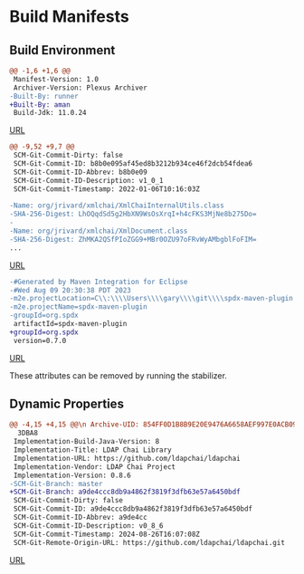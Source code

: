 # Build Manifests

## Build Environment

```diff
@@ -1,6 +1,6 @@
 Manifest-Version: 1.0
 Archiver-Version: Plexus Archiver
-Built-By: runner
+Built-By: aman
 Build-Jdk: 11.0.24
```
[URL](http://130.237.222.185/chains-reproducible-central/com.github.sitture/env-config/1.9.0/env-config-1.9.0.jar.diffoscope.json)


```diff
@@ -9,52 +9,7 @@
 SCM-Git-Commit-Dirty: false
 SCM-Git-Commit-ID: b8b0e095af45ed8b3212b934ce46f2dcb54fdea6
 SCM-Git-Commit-ID-Abbrev: b8b0e09
 SCM-Git-Commit-ID-Description: v1_0_1
 SCM-Git-Commit-Timestamp: 2022-01-06T10:16:03Z
 
-Name: org/jrivard/xmlchai/XmlChaiInternalUtils.class
-SHA-256-Digest: LhOQqdSd5g2HbXN9WsOsXrqI+h4cFKS3MjNe8b275Do=
-
-Name: org/jrivard/xmlchai/XmlDocument.class
-SHA-256-Digest: ZhMKA2QSfPIoZGG9+MBr0OZU97oFRvWyAMbgblFoFIM=
...
```
[URL](http://130.237.222.185/chains-reproducible-central/org.jrivard.xmlchai/xmlchai/0.1.0/xmlchai-0.1.0.jar.diffoscope.json)


```diff
-#Generated by Maven Integration for Eclipse
-#Wed Aug 09 20:30:38 PDT 2023
-m2e.projectLocation=C\\:\\\\Users\\\\gary\\\\git\\\\spdx-maven-plugin
-m2e.projectName=spdx-maven-plugin
-groupId=org.spdx
 artifactId=spdx-maven-plugin
+groupId=org.spdx
 version=0.7.0
```
[URL](http://130.237.222.185/chains-reproducible-central/org.spdx/spdx-maven-plugin/0.7.0/spdx-maven-plugin-0.7.0.jar.diffoscope.json)

These attributes can be removed by running the stabilizer.

## Dynamic Properties

```diff
@@ -4,15 +4,15 @@\n Archive-UID: 854FF0D1B8B9E20E9476A6658AEF997E0ACB09ED6F9B593E086D2C8FBD8
  3DBA8
 Implementation-Build-Java-Version: 8
 Implementation-Title: LDAP Chai Library
 Implementation-URL: https://github.com/ldapchai/ldapchai
 Implementation-Vendor: LDAP Chai Project
 Implementation-Version: 0.8.6
-SCM-Git-Branch: master
+SCM-Git-Branch: a9de4ccc8db9a4862f3819f3dfb63e57a6450bdf
 SCM-Git-Commit-Dirty: false
 SCM-Git-Commit-ID: a9de4ccc8db9a4862f3819f3dfb63e57a6450bdf
 SCM-Git-Commit-ID-Abbrev: a9de4cc
 SCM-Git-Commit-ID-Description: v0_8_6
 SCM-Git-Commit-Timestamp: 2024-08-26T16:07:08Z
 SCM-Git-Remote-Origin-URL: https://github.com/ldapchai/ldapchai.git
```
[URL](http://130.237.222.185/chains-reproducible-central/com.github.ldapchai/ldapchai/0.8.6/ldapchai-0.8.6.jar.diffoscope.json)

